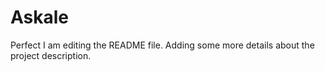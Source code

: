 # Askale
Perfect
I am editing the README file. Adding some more details about the project description.
